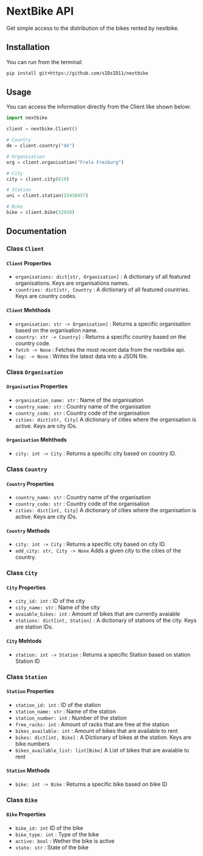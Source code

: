 # NextBike API

Get simple access to the distribution of the bikes rented by nextbike.

## Installation

You can run from the terminal:

```bash
pip install git+https://github.com/sIDsID11/nextbike
```

## Usage

You can access the information directly from the Client like shown below:

```python
import nextbike

client = nextbike.Client()

# Country
de = client.country("de")

# Organisation
org = client.organisation("Frelo Freiburg")

# City
city = client.city(619)

# Station
uni = client.station(15430457)

# Bike
bike = client.bike(32928)
```

## Documentation

### Class `Client`

#### `Client` Properties

- `organisations: dict[str, Organisation]` : A dictionary of all featured organisations. Keys are organisations names.
- `countries: dict[str, Country` : A dictionary of all featured countries. Keys are country codes.

#### `Client` Mehthods

- `organisation: str -> Organisation]` : Returns a specific organisation based on the organisation name.
- `country: str -> Country]` : Returns a specific country based on the country code.
- `fetch -> None` : Fetches the most recent data from the nextbike api.
- `log: -> None` : Writes the latest data into a JSON file.

### Class `Organisation`

#### `Organisation` Properties

- `organisation_name: str` : Name of the organisation
- `country_name: str` : Country name of the organisation
- `country_code: str` : Country code of the organisation
- `cities: dict[str, City]` A dictionary of cities where the organisation is active. Keys are city IDs.

#### `Organisation` Mehthods

- `city: int -> City` : Returns a specific city based on country ID.

### Class `Country`

#### `Country` Properties

- `country_name: str` : Country name of the organisation
- `country_code: str` : Country code of the organisation
- `cities: dict[int, City]` A dictionary of cities where the organisation is active. Keys are city IDs.

#### `Country` Methods

- `city: int -> City` : Returns a specific city based on city ID.
- `add_city: str, City -> None` Adds a given city to the cities of the country.

### Class `City`

#### `City` Properties

- `city_id: int` : ID of the city
- `city_name: str` : Name of the city
- `avaiable_bikes: int` : Amount of bikes that are currently avaiable
- `stations: dict[int, Station]` : A dictionary of stations of the city. Keys are station IDs.

#### `City` Mehtods

- `station: int -> Station` : Returns a specific Station based on station Station ID

### Class `Station`

#### `Station` Properties

- `station_id: int` : ID of the station
- `station_name: str` : Name of the station
- `station_number: int` : Number of the station
- `free_racks: int` : Amount of racks that are free at the station
- `bikes_available: int` : Amount of bikes that are available to rent
- `bikes: dict[int, Bike]` : A Dictionary of bikes at the station. Keys are bike numbers
- `bikes_available_list: list[Bike]` A List of bikes that are avaiable to rent

#### `Station` Methods

- `bike: int -> Bike` : Returns a specific bike based on bike ID

### Class `Bike`

#### `Bike` Properties

- `bike_id: int` ID of the bike
- `bike_type: int` : Type of the bike
- `active: bool` : Wether the bike is active
- `state: str` : State of the bike
